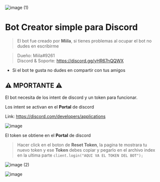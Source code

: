 ![image (1)](https://user-images.githubusercontent.com/116461642/211117446-75e59dc8-bc60-489a-979e-36d0277869d5.png)


#  Bot **Creator** simple para **Discord** 
> El bot fue creado por **Miila**, si tienes problemas al ocupar el bot no dudes en escribirme

> Dueño: Miila#9261 <br>
> Discord & Soporte: https://discord.gg/yHR67nQQWX

* Si el bot te gusta no dudes en compartir con tus amigos

## ⚠️ MPORTANTE ⚠️
El bot necesita de los intent de discord y un token para funcionar.

Los intent se activan en el **Portal** de discord

Link: https://discord.com/developers/applications

![image](https://user-images.githubusercontent.com/116461642/211118041-fa5ec72c-1011-4ce2-b034-22007dd8362e.png)

El token se obtiene en el **Portal** de discord

 > Hacer click en el boton de **Reset Token**, la pagina te mostrara tu nuevo token y ese **Token** debes copiar y pegarlo en el archivo index en la ultima parte `client.login("AQUI VA EL TOKEN DEL BOT");`

 ![image (2)](https://user-images.githubusercontent.com/116461642/211118605-7044b3e3-b8b9-433b-8a92-b035426a6fcf.png)

 ![image](https://user-images.githubusercontent.com/116461642/211118181-7698e928-f3af-408a-8640-d674b97f8dff.png)


